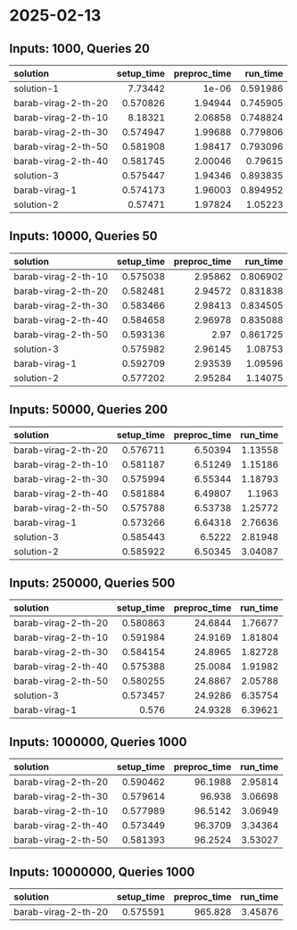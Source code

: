 # 2025-02-13

## Inputs: 1000, Queries 20

| solution            |   setup_time |   preproc_time |   run_time |
|:--------------------|-------------:|---------------:|-----------:|
| solution-1          |     7.73442  |        1e-06   |   0.591986 |
| barab-virag-2-th-20 |     0.570826 |        1.94944 |   0.745905 |
| barab-virag-2-th-10 |     8.18321  |        2.06858 |   0.748824 |
| barab-virag-2-th-30 |     0.574947 |        1.99688 |   0.779806 |
| barab-virag-2-th-50 |     0.581908 |        1.98417 |   0.793096 |
| barab-virag-2-th-40 |     0.581745 |        2.00046 |   0.79615  |
| solution-3          |     0.575447 |        1.94346 |   0.893835 |
| barab-virag-1       |     0.574173 |        1.96003 |   0.894952 |
| solution-2          |     0.57471  |        1.97824 |   1.05223  |

## Inputs: 10000, Queries 50

| solution            |   setup_time |   preproc_time |   run_time |
|:--------------------|-------------:|---------------:|-----------:|
| barab-virag-2-th-10 |     0.575038 |        2.95862 |   0.806902 |
| barab-virag-2-th-20 |     0.582481 |        2.94572 |   0.831838 |
| barab-virag-2-th-30 |     0.583466 |        2.98413 |   0.834505 |
| barab-virag-2-th-40 |     0.584658 |        2.96978 |   0.835088 |
| barab-virag-2-th-50 |     0.593136 |        2.97    |   0.861725 |
| solution-3          |     0.575982 |        2.96145 |   1.08753  |
| barab-virag-1       |     0.592709 |        2.93539 |   1.09596  |
| solution-2          |     0.577202 |        2.95284 |   1.14075  |

## Inputs: 50000, Queries 200

| solution            |   setup_time |   preproc_time |   run_time |
|:--------------------|-------------:|---------------:|-----------:|
| barab-virag-2-th-20 |     0.576711 |        6.50394 |    1.13558 |
| barab-virag-2-th-10 |     0.581187 |        6.51249 |    1.15186 |
| barab-virag-2-th-30 |     0.575994 |        6.55344 |    1.18793 |
| barab-virag-2-th-40 |     0.581884 |        6.49807 |    1.1963  |
| barab-virag-2-th-50 |     0.575788 |        6.53738 |    1.25772 |
| barab-virag-1       |     0.573266 |        6.64318 |    2.76636 |
| solution-3          |     0.585443 |        6.5222  |    2.81948 |
| solution-2          |     0.585922 |        6.50345 |    3.04087 |

## Inputs: 250000, Queries 500

| solution            |   setup_time |   preproc_time |   run_time |
|:--------------------|-------------:|---------------:|-----------:|
| barab-virag-2-th-20 |     0.580863 |        24.6844 |    1.76677 |
| barab-virag-2-th-10 |     0.591984 |        24.9169 |    1.81804 |
| barab-virag-2-th-30 |     0.584154 |        24.8965 |    1.82728 |
| barab-virag-2-th-40 |     0.575388 |        25.0084 |    1.91982 |
| barab-virag-2-th-50 |     0.580255 |        24.8867 |    2.05788 |
| solution-3          |     0.573457 |        24.9286 |    6.35754 |
| barab-virag-1       |     0.576    |        24.9328 |    6.39621 |

## Inputs: 1000000, Queries 1000

| solution            |   setup_time |   preproc_time |   run_time |
|:--------------------|-------------:|---------------:|-----------:|
| barab-virag-2-th-20 |     0.590462 |        96.1988 |    2.95814 |
| barab-virag-2-th-30 |     0.579614 |        96.938  |    3.06698 |
| barab-virag-2-th-10 |     0.577989 |        96.5142 |    3.06949 |
| barab-virag-2-th-40 |     0.573449 |        96.3709 |    3.34364 |
| barab-virag-2-th-50 |     0.581393 |        96.2524 |    3.53027 |

## Inputs: 10000000, Queries 1000

| solution            |   setup_time |   preproc_time |   run_time |
|:--------------------|-------------:|---------------:|-----------:|
| barab-virag-2-th-20 |     0.575591 |        965.828 |    3.45876 |